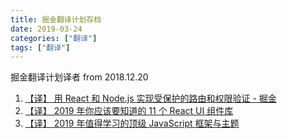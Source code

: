 ```yaml
---
title: 掘金翻译计划存档
date: 2019-03-24
categories: ["翻译"]
tags: ["翻译"]
---
```


掘金翻译计划译者 from 2018.12.20

1. [【译】 用 React 和 Node.js 实现受保护的路由和权限验证 - 掘金](https://juejin.im/post/5c1cdaaa6fb9a049aa6f0f8b)
2. [【译】 2019 年你应该要知道的 11 个 React UI 组件库](https://juejin.im/post/5c260f13e51d45473a5c07a4)
3. [【译】 2019 年值得学习的顶级 JavaScript 框架与主题](https://juejin.im/post/5c3cbb91e51d4550932771ce)
